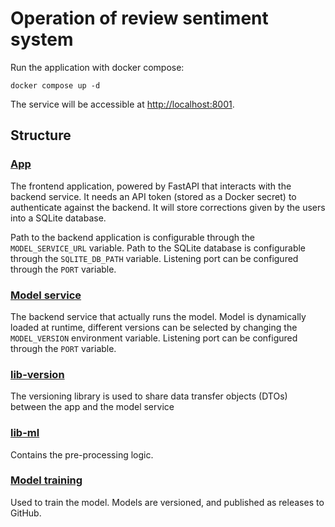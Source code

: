 # Operation of review sentiment system

Run the application with docker compose:

```
docker compose up -d
```

The service will be accessible at [http://localhost:8001](http://localhost:8001).

## Structure

### [App](https://github.com/remla-rstular/app)

The frontend application, powered by FastAPI that interacts with the backend service. It needs an API token (stored as a Docker secret) to authenticate against the backend. It will store corrections given by the users into a SQLite database.

Path to the backend application is configurable through the `MODEL_SERVICE_URL` variable. Path to the SQLite database is configurable through the `SQLITE_DB_PATH` variable. Listening port can be configured through the `PORT` variable.

### [Model service](https://github.com/remla-rstular/model-service)

The backend service that actually runs the model. Model is dynamically loaded at runtime, different versions can be selected by changing the `MODEL_VERSION` environment variable. Listening port can be configured through the `PORT` variable.

### [lib-version](https://github.com/remla-rstular/lib-version)

The versioning library is used to share data transfer objects (DTOs) between the app and the model service

### [lib-ml](https://github.com/remla-rstular/lib-ml)

Contains the pre-processing logic.

### [Model training](https://github.com/remla-rstular/model-training)

Used to train the model. Models are versioned, and published as releases to GitHub.
